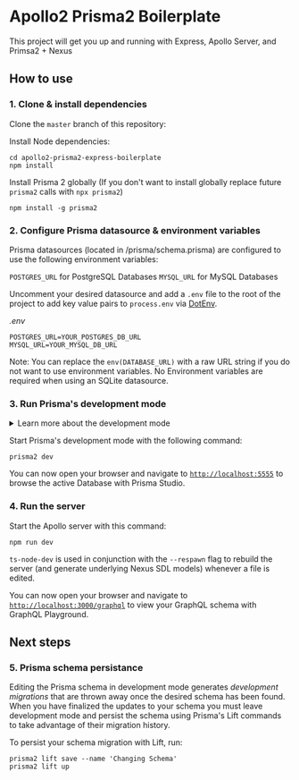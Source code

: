 # Apollo2 Prisma2 Boilerplate

This project will get you up and running with Express, Apollo Server, and Primsa2 + Nexus

## How to use

### 1. Clone & install dependencies

Clone the `master` branch of this repository:

Install Node dependencies:

```
cd apollo2-prisma2-express-boilerplate
npm install
```

Install Prisma 2 globally (If you don't want to install globally replace future `prisma2` calls with `npx prisma2`)

```
npm install -g prisma2
```

### 2. Configure Prisma datasource & environment variables

Prisma datasources (located in /prisma/schema.prisma) are configured to use the following environment variables:

`POSTGRES_URL` for PostgreSQL Databases
`MYSQL_URL` for MySQL Databases

Uncomment your desired datasource and add a `.env` file to the root of the project to add key value pairs to `process.env` via [DotEnv](https://github.com/motdotla/dotenv).

_.env_

```
POSTGRES_URL=YOUR_POSTGRES_DB_URL
MYSQL_URL=YOUR_MYSQL_DB_URL
```

Note: You can replace the `env(DATABASE_URL)` with a raw URL string if you do not want to use environment variables. No Environment variables are required when using an SQLite datasource.

### 3. Run Prisma's development mode

<Details><Summary>Learn more about the development mode</Summary>

Prisma's [development mode](https://github.com/prisma/prisma2/blob/master/docs/development-mode.md) watches your [Prisma schema](https://github.com/prisma/prisma2/blob/master/docs/prisma-schema-file.md) on the file system. Whenever there's a change in the schema, the Prisma Framework CLI performs two major tasks in the background:

- map the Prisma schema to your database schema (i.e., perform a schema migration in the database)
- regenerate the Photon.js database client based on the new Prisma schema

It also runs a web server to host [Prisma Studio](https://github.com/prisma/studio), at [`http://localhost:5555`](http://localhost:5555).

</Details>

Start Prisma's development mode with the following command:

```
prisma2 dev
```

You can now open your browser and navigate to [`http://localhost:5555`](http://localhost:5555) to browse the active Database with Prisma Studio.

### 4. Run the server

Start the Apollo server with this command:

```
npm run dev
```

`ts-node-dev` is used in conjunction with the `--respawn` flag to rebuild the server (and generate underlying Nexus SDL models) whenever a file is edited.

You can now open your browser and navigate to [`http://localhost:3000/graphql`](http://localhost:3000/graphql) to view your GraphQL schema with GraphQL Playground.

## Next steps

### 5. Prisma schema persistance

Editing the Prisma schema in development mode generates _development migrations_ that are thrown away once the desired schema has been found. When you have finalized the updates to your schema you must leave development mode and persist the schema using Prisma's Lift commands to take advantage of their migration history.

To persist your schema migration with Lift, run:

```
prisma2 lift save --name 'Changing Schema'
prisma2 lift up
```

